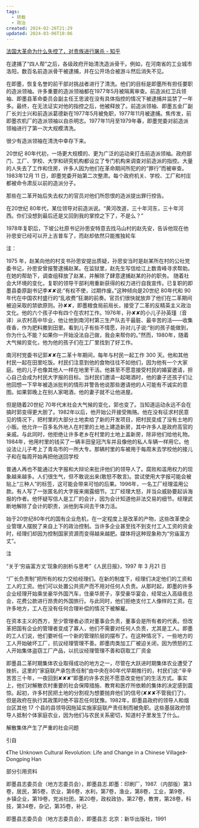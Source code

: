 ```yaml
---
tags:
  - 转载
  - 政治
created: 2024-02-26T21:29
updated: 2024-03-06T10:06
---
```

[法国大革命为什么失控了，对贵族进行屠杀 - 知乎](https://www.zhihu.com/question/639921995/answer/3371575730)

在逮捕了“四人帮”之后，各级政府开始清洗造派骨干。例如，在河南省的工业城市洛阳，数百名前造派骨干被逮捕，并在公开场合被游斗然后消失不见。

在即墨，恢复名誉的前干部对挑战者进行了清洗。他们的目标是即墨所有担任要职的造派领袖。许多重要的造派领袖都在1977年5月被隔离审查。前造派红卫兵领袖、即墨县革命委员会副主任王思波在没有具体指控的情况下被逮捕并监禁了一年多。最终，在无法证实对他的指控之后，他被释放了。前造派领袖、即墨五金厂副厂长刘士兴和前造派葛德新在1977年5月被免职，1977年11月被逮捕。焦传发，前即墨农机厂的造派领袖以自杀明志。1977年11月至1979年春，即墨党委对前造派领袖进行了第一次大规模清洗。

很少有造派领袖在清洗中幸存下来。

20世纪 80年代初，一场更大规模的、更为广泛的运动来打击前造派领袖。政府部门、工厂、学校、大学和研究机构都设立了专门机构来调查对前造派的指控。大量的人失去了工作和住房，许多人因为他们在革命期间所犯的的“罪行”而被审查。1983年12月 11 日，即墨党委开始第二次整肃。每个政府机关、学校、工厂和村庄都被命令肃反以前的造派分子。

那些在二革开始后失去权力的官员对他们所怨恨的造派提出罪行控告。

在20世纪 80年代，某位领导对前造派说。“黄河改道，三十年河东，三十年河西。你们没想到最后还是又回到我的掌控之下了，不是么？”

1978年复职后，下坡公社原书记孙思安特意去找马山村的赵先安，告诉他现在他孙思安已经可以开上吉普车了，而赵却依然只能推独轮车

注：

1975 年，赵某向他的村支书孙思安提出质疑，孙思安当时是赵某所在村的公社党委书记，孙思安曾报警逮捕赵某。在监狱里，赵先生写信给江上数青峰寻求帮助。在她的帮助下，调查组释放了赵某，并解除了肆意逮捕赵某的孙的职务。
随着社会大环境的变化，复职的领导干部利用重新获得的权力进行自我宣传。已复职的即墨县委原副书记李✘✘说:“有权不使，过期作废。”这种倾向是20世纪 80年代和 90年代在中国农村盛行的“乱收费”狂潮的前奏。官员们很快就放弃了他们在二革期间被迫采取的禁欲原则。孙✘✘，即墨粮食局前局长，接受了二革的反精英主义政治文化。他的六个孩子中有四个在农村工作。1976年，孙✘✘的小儿子孙英瑾（音译）从农村高中毕业，他让他到南河村第三生产队去干最脏、最辛苦的活——收集夜香，作为肥料撒到田里。看到儿子有些不情愿，孙对儿子说:“别的孩子能做到，你为什么不能？如果你一开始没法自己做，我会来帮你的。”然而，1980年，随着大气候的变化，他为他的孩子们在工厂里找到了好工作。

南河村党委书记郭✘✘在二革十年期间，每年与村民一起工作 300 天。他和其他村民一起在田里吃饭。村民们注意到他的食物往往不如他们，因为他有一个大家庭。他的儿子也像其他人一样在地里干活。他甚至不愿意接受村民的婚宴邀请，担心自己会成为村民大字报的目标。当村民们邀请一起喝酒时，他的妻子还孩子们让他回想一下早年被造派批判的情形并警告他说那些邀请他的人可能有不诚实的意图。如果郭晚上在别人家喝酒，他的妻子就不让他进屋。

但是随着20世纪 70年代末社会大气候的变化，郭也变了。当知道运动永远不会在搞时郭变得更大胆了。1982年以后，他开始公开接受贿赂。他在没有征求村民意见的情况下，把村里的大部分土地卖给了新的开发项目，把村民变成了没有土地的小贩。他允许一百多名外地人在村里的土地上建造新房，其中许多人是政府高官的亲戚。与此同时，他拒绝让许多老乡在村里的土地上盖新房，除非他们给他礼物。1984年，他用村里的钱买了一辆丰田皇冠汽车并且像他的私人车辆一样用它。他设法让儿子考上了青岛市的一所大专。那辆村里的车被用于每周末去学校他的接儿子和在每周开始再把他送回学校

普通人再也不能通过大字报和大辩论来批评他们的领导人了。腐败和滥用权力的现象越来越多。人们很生气，但不敢说出来(敢怒不敢言)。尝试使用大字报可能会被贴上“三种人”的标签，这可能会带来可怕的后果。1996年，一名工厂经理滥用公款。有人写了一张匿名的大字报来揭露细节。工厂经理大怒，并当众威胁要起诉海报的作者。他怀疑写信人是工厂的会计，因为会计知道他非法交易的细节。经理武断地解除了会计的职责，派他到车间去干体力活。

始于20世纪80年代的国有企业危机，在一定程度上是改革的产物，这些改革使企业管理人摆脱了来自上下的政治控制。当许多企业甚至找不到支付工人工资的资金时，经理们却因为控制国家资源而变得越来越肥。媒体将这种现象称为“穷庙富方丈”。

注

“关于‘穷庙富方丈’现象的剖析与思考”《人民日报》，1997 年 3 月21 日

“厂长负责制”把所有的权力交给经理们。在新的制度下，经理们决定他们的工资和工人的工资。他们可以处置公共资产而不用对任何人负责。从那时起，即墨的许多企业经理开始乘坐豪华外国汽车，住豪华房子，享受豪华宴会，经常出入高级夜总会，花费公款进行昂贵的外国旅行。与此同时，他们拒绝支付工人像样的工资。在许多地方，工人在没有任何合理补偿的情况下被解雇。

在资本主义的西方，至少管理者必须对董事会负责，董事会是所有者的代表。但改革把国有企业的管理者变成了寡人，他们不需要对任何人负责，尤其是工人。即墨的工人们说，他们要听任一个新的管理阶层的摆布了。在这种情况下，一些地方的工人开始破坏工厂，抗议经理管理不善。即墨肉类加工厂被迫关闭，因为愤怒的工人开始集体盗窃工厂产品，以抗议经理管理不善和窃取工厂资金

即墨县二革时期集体农业取得成功的地方之一，尽管在大跃进时期集体农业遭受了挫折。这里的“家庭联产承包责任制”由中央在80年代早期推行的，村民们说:“辛辛苦苦三十年，一夜回到✘✘✘”即墨的许多农民不愿意改变他们的生活方式。事实上，他们对解散农村重要的社会保障措施、教育和医疗所依赖的集体的决定感到震惊。起初，许多村民把土地的分割视为想要抛弃他们的信号(✘✘✘不管我们了)，但是政府在执行其政策时绝不容忍任何犹豫。1982年，即墨县政府的领导人和烟台区其他 17 个县的县领导因拖延实施家庭联产责任制而被免职。这些基层政府领导人抵制个体家庭农业，因为他们与农民关系密切，知道村子里发生了什么。

解散集体产生了严重的社会问题

引自

《The Unknown Cultural Revolution: Life and Change in a Chinese Village》- Dongping Han

部分引用资料

即墨县志委员会（地方志委员会），即墨县志.即墨：印刷厂，1987.（内部版）第3卷，居民，第5卷，农业，第6卷，水利，第7卷，渔业，第8卷，工业，第9卷，乡镇企业，第19卷，党派社团，第20卷，政权政协，第27卷，教育，第28卷，科技，第34卷，杂记，第35卷，补记.

即墨县志委员会（地方志委员会），即墨县志 北京：新华出版社，1991